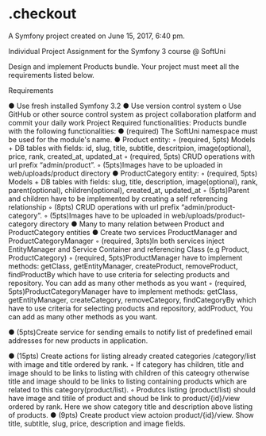 .checkout
=========

A Symfony project created on June 15, 2017, 6:40 pm.

Individual Project Assignment for the Symfony 3 course @ SoftUni


Design and implement Products bundle. Your project must meet all the requirements listed below.

Requirements

●	Use fresh installed Symfony 3.2
●	Use version control system
o	Use GitHub or other source control system as project collaboration platform and commit your daily work
Project
Required functionalities:
Products bundle with the following functionalities:
●	(required) The SoftUni namespace must be used for the module's name.
●	Product entity:
◦	(required, 5pts) Models + DB tables with fields: id, slug, title, subtitle, descritpion, image(optional), price, rank, created_at, updated_at
◦	(required, 5pts) CRUD operations with url prefix “admin/product”.
◦	(5pts)Images have to be uploaded in web/uploads/product directory
●	ProductCategory entity:
◦	(required, 5pts) Models + DB tables with fields: slug, title, description, image(optional), rank, parent(optional), children(optional), created_at, updated_at
◦	(5pts)Parent and children have to be implemented by creating a self referencing
relationship
◦	(8pts) CRUD operations with url prefix “admin/product-category”.
◦	(5pts)Images have to be uploaded in web/uploads/product-category directory
●	Many to many relation between Product and ProductCategory entities
●	Create two services ProductManager and ProductCategoryManager
◦	(required, 3pts)In both services inject EntityManager and Service Container and referencing Class (e.g Product, ProductCategory)
◦	(required, 5pts)ProductManager have to implement methods: getClass,
getEntityManager, createProduct, removeProduct, findProductBy which have to use criteria for selecting products and repository. You can add as many other methods as you want
◦	(required, 5pts)ProductCategoryManager have to implement methods: getClass,
getEntityManager, createCategory, removeCategory, findCategoryBy which have to use criteria for selecting products and repository, addProduct, You can add as many other methods as you   want.

●	(5pts)Create service for sending emails to notify list of predefined email addresses for new products in application.
 
●	(15pts) Create actions for listing already created categories /category/list with image and title ordered by rank.
◦	If category has children, title and image should to be links to listing with children of this cateogry otherwise title and image should to be links to listing containing products which are related to this category(product/list).
◦	Produtcs listing (product/list) should have image and titile of product and shoud be link to product/{id}/view ordered by rank. Here we show category title and description above listing of products.
●	(9pts) Create product view actoion product/{id}/view. Show title, subtitle, slug, price, description and image fields.

